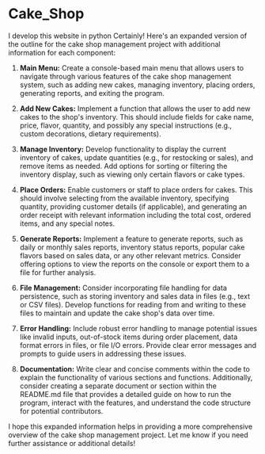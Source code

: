 # Cake_Shop
I develop this website in python
Certainly! Here's an expanded version of the outline for the cake shop management project with additional information for each component:

1. **Main Menu:** Create a console-based main menu that allows users to navigate through various features of the cake shop management system, such as adding new cakes, managing inventory, placing orders, generating reports, and exiting the program.

2. **Add New Cakes:** Implement a function that allows the user to add new cakes to the shop's inventory. This should include fields for cake name, price, flavor, quantity, and possibly any special instructions (e.g., custom decorations, dietary requirements).

3. **Manage Inventory:** Develop functionality to display the current inventory of cakes, update quantities (e.g., for restocking or sales), and remove items as needed. Add options for sorting or filtering the inventory display, such as viewing only certain flavors or cake types.

4. **Place Orders:** Enable customers or staff to place orders for cakes. This should involve selecting from the available inventory, specifying quantity, providing customer details (if applicable), and generating an order receipt with relevant information including the total cost, ordered items, and any special notes.

5. **Generate Reports:** Implement a feature to generate reports, such as daily or monthly sales reports, inventory status reports, popular cake flavors based on sales data, or any other relevant metrics. Consider offering options to view the reports on the console or export them to a file for further analysis.

6. **File Management:** Consider incorporating file handling for data persistence, such as storing inventory and sales data in files (e.g., text or CSV files). Develop functions for reading from and writing to these files to maintain and update the cake shop's data over time.

7. **Error Handling:** Include robust error handling to manage potential issues like invalid inputs, out-of-stock items during order placement, data format errors in files, or file I/O errors. Provide clear error messages and prompts to guide users in addressing these issues.

8. **Documentation:** Write clear and concise comments within the code to explain the functionality of various sections and functions. Additionally, consider creating a separate document or section within the README.md file that provides a detailed guide on how to run the program, interact with the features, and understand the code structure for potential contributors.

I hope this expanded information helps in providing a more comprehensive overview of the cake shop management project. Let me know if you need further assistance or additional details!  
